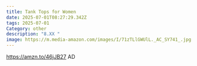 ```yaml
---
title: Tank Tops for Women
date: 2025-07-01T08:27:29.342Z
tags: 2025-07-01
Category: other
description: "8.XX "
image: https://m.media-amazon.com/images/I/71zTLlGWUlL._AC_SY741_.jpg
---
```

 https://amzn.to/46jJB27      AD